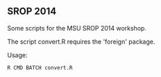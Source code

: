 SROP 2014
---------

Some scripts for the MSU SROP 2014 workshop.

The script convert.R requires the 'foreign' package.

Usage:
    
    R CMD BATCH convert.R
